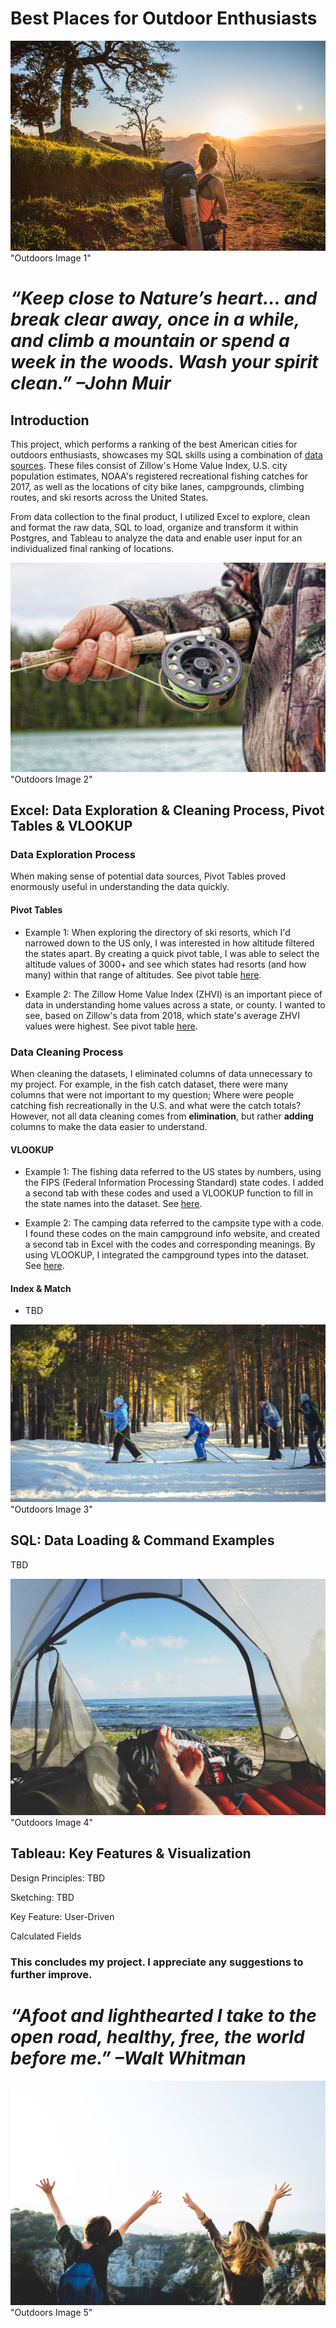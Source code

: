 # Best Places for Outdoor Enthusiasts
 
![alt text](https://github.com/gracemshea/ga_da_finalproject/blob/master/imagefiles/outdoors1.jpeg)"Outdoors Image 1"

# *“Keep close to Nature’s heart… and break clear away, once in a while, and climb a mountain or spend a week in the woods. Wash your spirit clean.” –John Muir*

## Introduction 
This project, which performs a ranking of the best American cities for outdoors enthusiasts, showcases my SQL skills using a combination of [data sources](https://github.com/gracemshea/ga_da_finalproject/blob/master/datasources.md). These files consist of Zillow's Home Value Index, U.S. city population estimates, NOAA's registered recreational fishing catches for 2017, as well as the locations of city bike lanes, campgrounds, climbing routes, and ski resorts across the United States.

From data collection to the final product, I utilized Excel to explore, clean and format the raw data, SQL to load, organize and transform it within Postgres, and Tableau to analyze the data and enable user input for an individualized final ranking of locations. 

 
![alt text](https://github.com/gracemshea/ga_da_finalproject/blob/master/imagefiles/outdoors2.jpeg) "Outdoors Image 2"

## Excel: Data Exploration & Cleaning Process, Pivot Tables & VLOOKUP

### Data Exploration Process
When making sense of potential data sources, Pivot Tables proved enormously useful in understanding the data quickly.

#### Pivot Tables

+ Example 1: When exploring the directory of ski resorts, which I'd narrowed down to the US only, I was interested in how altitude filtered the states apart. By creating a quick pivot table, I was able to select the altitude values of 3000+ and see which states had resorts (and how many) within that range of altitudes. See pivot table [here](https://github.com/gracemshea/ga_da_finalproject/blob/master/datafiles/Data%20Exploration%20Pivot%20Table%201.xls).

+ Example 2: The Zillow Home Value Index (ZHVI) is an important piece of data in understanding home values across a state, or county. I wanted to see, based on Zillow's data from 2018, which state's average ZHVI values were highest. See pivot table [here](https://github.com/gracemshea/ga_da_finalproject/blob/master/datafiles/Data%20Exploration%20Pivot%20Table%202.xls).

### Data Cleaning Process

When cleaning the datasets, I eliminated columns of data unnecessary to my project. For example, in the fish catch dataset, there were many columns that were not important to my question; Where were people catching fish recreationally in the U.S. and what were the catch totals? However, not all data cleaning comes from **elimination**, but rather **adding** columns to make the data easier to understand.

#### VLOOKUP

 + Example 1: The fishing data referred to the US states by numbers, using the FIPS (Federal Information Processing Standard) state codes. I added a second tab with these codes and used a VLOOKUP function to fill in the state names into the dataset. See [here](https://github.com/gracemshea/ga_da_finalproject/blob/master/datafiles/Data%20Cleaning%20VLOOKUP%201.xls).
 
 + Example 2: The camping data referred to the campsite type with a code. I found these codes on the main campground info website, and created a second tab in Excel with the codes and corresponding meanings. By using VLOOKUP, I integrated the campground types into the dataset. See [here](https://github.com/gracemshea/ga_da_finalproject/blob/master/datafiles/Data%20Cleaning%20VLOOKUP%202.xls).
 
 #### Index & Match

+ TBD
 
 ![alt text](https://github.com/gracemshea/ga_da_finalproject/blob/master/imagefiles/outdoors4.jpeg) "Outdoors Image 3"
 

## SQL: Data Loading & Command Examples

TBD

 ![alt text](https://github.com/gracemshea/ga_da_finalproject/blob/master/imagefiles/outdoors6.jpg) "Outdoors Image 4"

## Tableau: Key Features & Visualization

Design Principles: TBD

Sketching: TBD

Key Feature: User-Driven

Calculated Fields

### This concludes my project. I appreciate any suggestions to further improve. 


# *“Afoot and lighthearted I take to the open road, healthy, free, the world before me.” –Walt Whitman*

![alt text](https://github.com/gracemshea/ga_da_finalproject/blob/master/imagefiles/outdoors7.jpeg) "Outdoors Image 5"
